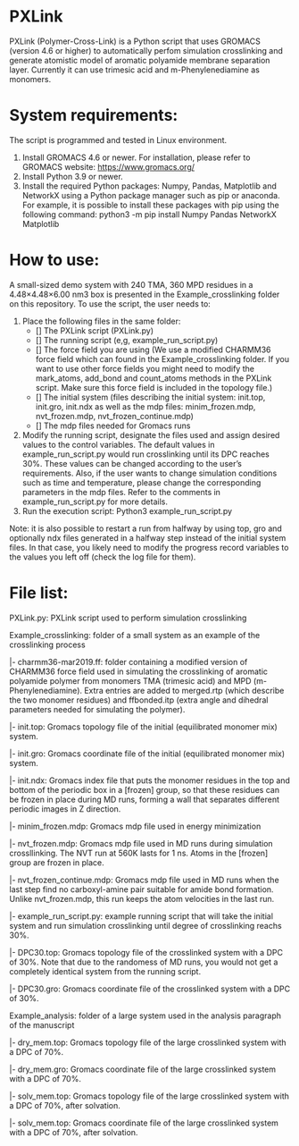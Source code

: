 # PXLink

PXLink (Polymer-Cross-Link) is a Python script that uses GROMACS (version 4.6 or higher) to automatically perfom simulation crosslinking and generate atomistic model of aromatic polyamide membrane separation layer. Currently it can use trimesic acid and m-Phenylenediamine as monomers.

# System requirements:

The script is programmed and tested in Linux environment. 
1.	Install GROMACS 4.6 or newer. For installation, please refer to GROMACS website:  https://www.gromacs.org/
2.	Install Python 3.9 or newer. 
3.  Install the required Python packages: Numpy, Pandas, Matplotlib and NetworkX using a Python package manager such as pip or anaconda. For example, it is possible to install these packages with pip using the following command: python3 -m pip install Numpy Pandas NetworkX Matplotlib



# How to use:

A small-sized demo system with 240 TMA, 360 MPD residues in a 4.48×4.48×6.00 nm3 box is presented in the Example_crosslinking folder on this repository. To use the script, the user needs to:
1. Place the following files in the same folder:
    - [] The PXLink script (PXLink.py)
    - [] The running script (e,g, example_run_script.py)
    - [] The force field you are using (We use a modified CHARMM36 force field which can found in the Example_crosslinking folder. If you want to use other force fields you might need to modify the mark_atoms, add_bond and count_atoms methods in the PXLink script. Make sure this force field is included in the topology file.)
    - [] The initial system (files describing the initial system: init.top, init.gro, init.ndx as well as the mdp files: minim_frozen.mdp, nvt_frozen.mdp, nvt_frozen_continue.mdp)
    - [] The mdp files needed for Gromacs runs
2. Modify the running script, designate the files used and assign desired values to the control variables. The default values in example_run_script.py would run crosslinking until its DPC reaches 30%. These values can be changed according to the user’s requirements. Also, if the user wants to change simulation conditions such as time and temperature, please change the corresponding parameters in the mdp files. Refer to the comments in example_run_script.py for more details.
3. Run the execution script: Python3 example_run_script.py

Note: it is also possible to restart a run from halfway by using top, gro and optionally ndx files generated in a halfway step instead of the initial system files. In that case, you likely need to modify the progress record variables to the values you left off (check the log file for them). 


# File list:

PXLink.py: PXLink script used to perform simulation crosslinking

Example_crosslinking: folder of a small system as an example of the crosslinking process

|- charmm36-mar2019.ff: folder containing a modified version of CHARMM36 force field used in simulating the crosslinking of aromatic polyamide polymer from monomers TMA (trimesic acid) and MPD (m-Phenylenediamine). Extra entries are added to merged.rtp (which describe the two monomer residues) and ffbonded.itp (extra angle and dihedral parameters needed for simulating the polymer).

|- init.top: Gromacs topology file of the initial (equilibrated monomer mix) system.

|- init.gro: Gromacs coordinate file of the initial (equilibrated monomer mix) system.

|- init.ndx: Gromacs index file that puts the monomer residues in the top and bottom of the periodic box in a [frozen] group, so that these residues can be frozen in place during MD runs, forming a wall that separates different periodic images in Z direction.

|- minim_frozen.mdp: Gromacs mdp file used in energy minimization

|- nvt_frozen.mdp: Gromacs mdp file used in MD runs during simulation crossllinking. The NVT run at 560K lasts for 1 ns. Atoms in the [frozen] group are frozen in place.

|- nvt_frozen_continue.mdp: Gromacs mdp file used in MD runs when the last step find no carboxyl-amine pair suitable for amide bond formation. Unlike nvt_frozen.mdp, this run keeps the atom velocities in the last run.

|- example_run_script.py: example running script that will take the initial system and run simulation crosslinking until degree of crosslinking reachs 30%.

|- DPC30.top: Gromacs topology file of the crosslinked system with a DPC of 30%. Note that due to the randomess of MD runs, you would not get a completely identical system from the running script.

|- DPC30.gro: Gromacs coordinate file of the crosslinked system with a DPC of 30%.

Example_analysis: folder of a large system used in the analysis paragraph of the manuscript

|- dry_mem.top:  Gromacs topology file of the large crosslinked system with a DPC of 70%.

|- dry_mem.gro:  Gromacs coordinate file of the large crosslinked system with a DPC of 70%.

|- solv_mem.top:  Gromacs topology file of the large crosslinked system with a DPC of 70%, after solvation.

|- solv_mem.top:  Gromacs coordinate file of the large crosslinked system with a DPC of 70%, after solvation.
